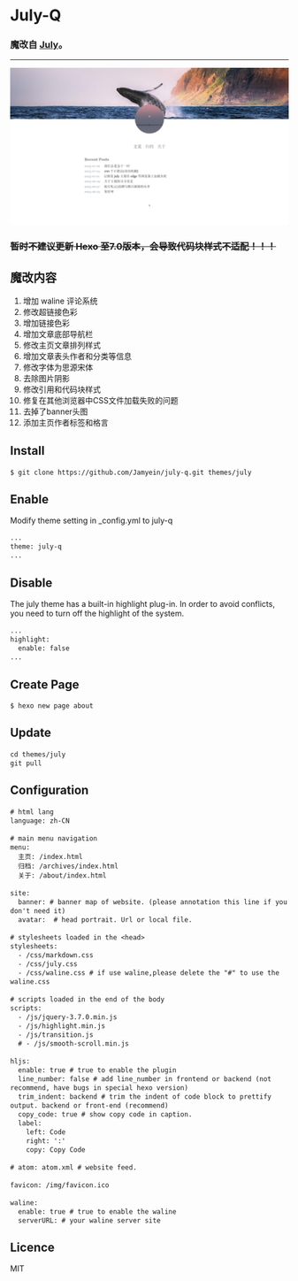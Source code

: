 # July-Q

### 魔改自 [July](https://github.com/wisp-x/hexo-theme-july)。

---

<center><img src="./source/img/preview.jpg"></center>

### ~~暂时不建议更新 Hexo 至7.0版本，会导致代码块样式不适配！！！~~

魔改内容
--------

1. 增加 waline 评论系统
2. 修改超链接色彩
3. 增加链接色彩
4. 增加文章底部导航栏
5. 修改主页文章排列样式
6. 增加文章表头作者和分类等信息
7. 修改字体为思源宋体
8. 去除图片阴影
9. 修改引用和代码块样式
10. 修复在其他浏览器中CSS文件加载失败的问题
11. 去掉了banner头图
12. 添加主页作者标签和格言

Install
-------

```
$ git clone https://github.com/Jamyein/july-q.git themes/july
```

Enable
------

Modify theme setting in _config.yml to july-q

```
...
theme: july-q
...
```

Disable
-------

The july theme has a built-in highlight plug-in. In order to avoid conflicts, you need to turn off the highlight of the system.

```
...
highlight:
  enable: false
...
```

Create Page
-----------

```
$ hexo new page about
```

Update
------

```
cd themes/july
git pull
```

Configuration
-------------

```
# html lang
language: zh-CN

# main menu navigation
menu:
  主页: /index.html
  归档: /archives/index.html
  关于: /about/index.html

site:
  banner: # banner map of website. (please annotation this line if you don't need it)
  avatar:  # head portrait. Url or local file.

# stylesheets loaded in the <head>
stylesheets:
  - /css/markdown.css
  - /css/july.css
  - /css/waline.css # if use waline,please delete the "#" to use the waline.css

# scripts loaded in the end of the body
scripts:
  - /js/jquery-3.7.0.min.js
  - /js/highlight.min.js
  - /js/transition.js
  # - /js/smooth-scroll.min.js

hljs:
  enable: true # true to enable the plugin
  line_number: false # add line_number in frontend or backend (not recommend, have bugs in special hexo version)
  trim_indent: backend # trim the indent of code block to prettify output. backend or front-end (recommend)
  copy_code: true # show copy code in caption.
  label:
    left: Code
    right: ':'
    copy: Copy Code

# atom: atom.xml # website feed.

favicon: /img/favicon.ico 

waline: 
  enable: true # true to enable the waline
  serverURL: # your waline server site
```

Licence
-------

MIT
